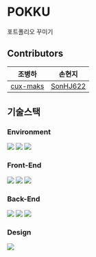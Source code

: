 # POKKU
포트폴리오 꾸미기

## Contributors
|조병하|손현지|
|:---:|:---:|
|[cux-maks](https://github.com/cux-maks)|[SonHJ622](https://github.com/SonHJ622)|

## 기술스택
### Environment
<img src="https://img.shields.io/badge/visual studio Code-007ACC?style=for-the-badge&logo=visualstudiocode&logoColor=white"> <img src="https://img.shields.io/badge/git-F05032?style=for-the-badge&logo=git&logoColor=white"> <img src="https://img.shields.io/badge/github-181717?style=for-the-badge&logo=github&logoColor=white">
### Front-End
<img src="https://img.shields.io/badge/html5-E34F26?style=for-the-badge&logo=html5&logoColor=white">  <img src="https://img.shields.io/badge/css-1572B6?style=for-the-badge&logo=css3&logoColor=white">  <img src="https://img.shields.io/badge/react-61DAFB?style=for-the-badge&logo=git&logoColor=white">
### Back-End
<img src="https://img.shields.io/badge/mariadb-4479A1?style=for-the-badge&logo=mariadb&logoColor=white"> <img src="https://img.shields.io/badge/node.js-339933?style=for-the-badge&logo=Node.js&logoColor=white"> <img src="https://img.shields.io/badge/express-000000?style=for-the-badge&logo=express&logoColor=white">
### Design
<img src="https://img.shields.io/badge/figma-#F24E1E?style=for-the-badge&logo=figma&logoColor=white">